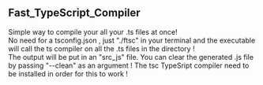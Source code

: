 ## Fast_TypeScript_Compiler

Simple way to compile your all your .ts files  at once!  
No need for a tsconfig.json , just "./ftsc" in your terminal and the executable will call the ts compiler on all the .ts files in the directory !  
The output will be put in an "src_js" file.
You can clear the generated .js file by passing "--clean" as an argument !
The tsc TypeSript compiler need to be installed in order for this to work !
